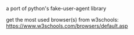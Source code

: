 a port of python's fake-user-agent library


get the most used browser(s) from w3schools: https://www.w3schools.com/browsers/default.asp
